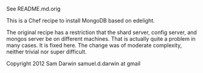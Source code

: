 See README.md.orig

This is a Chef recipe to install MongoDB based on edelight.  

The original recipe has a restriction that the shard server, config server, and mongos server be on different machines.  That is actually quite a problem in many cases.   It is fixed here.  The change was of moderate complexity, neither trivial nor super difficult.


Copyright 2012 Sam Darwin samuel.d.darwin at gmail

